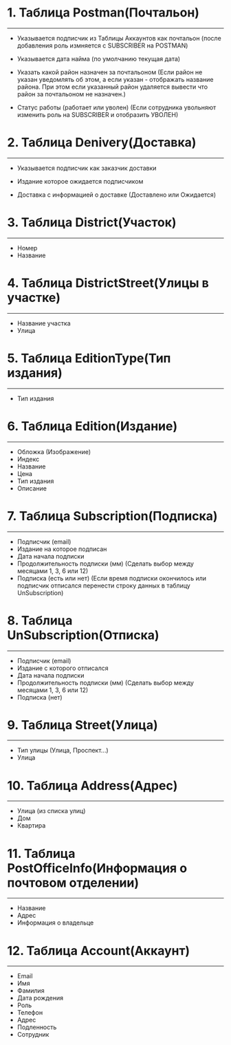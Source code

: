 # 1. Таблица Postman(Почтальон)
---
- Указывается подписчик из Таблицы Аккаунтов как почтальон (после добавления роль измняется с SUBSCRIBER на POSTMAN)

- Указывается дата найма (по умолчанию текущая дата)

- Указать какой район назначен за почтальоном (Если район не указан уведомлять об этом, а если указан - отображать название района. При этом если указанный район удаляется вывести что район за почтальоном не назначен.)

- Статус работы (работает или уволен) (Если сотрудника увольняют изменить роль на SUBSCRIBER и отобразить УВОЛЕН)

# 2. Таблица Denivery(Доставка)
---
- Указывается подписчик как заказчик доставки

- Издание которое ожидается подписчиком

- Доставка с информацией о доставке (Доставлено или Ожидается)

# 3. Таблица District(Участок)
---
- Номер
- Название

# 4. Таблица DistrictStreet(Улицы в участке)
---
- Название участка
- Улица

# 5. Таблица EditionType(Тип издания)
---
- Тип издания

# 6. Таблица Edition(Издание)
---
- Обложка (Изображение)
- Индекс
- Название
- Цена
- Тип издания
- Описание

# 7. Таблица Subscription(Подписка)
---
- Подписчик (email)
- Издание на которое подписан
- Дата начала подписки
- Продолжительность подписки (мм) (Сделать выбор между месяцами 1, 3, 6 или 12)
- Подписка (есть или нет) (Если время подписки окончилось или подписчик отписался перенести строку данных в таблицу UnSubscription)

# 8. Таблица UnSubscription(Отписка)
---
- Подписчик (email)
- Издание с которого отписался
- Дата начала подписки
- Продолжительность подписки (мм) (Сделать выбор между месяцами 1, 3, 6 или 12)
- Подписка (нет)

# 9. Таблица Street(Улица)
---
- Тип улицы (Улица, Проспект...)
- Улица

# 10. Таблица Address(Адрес)
---
- Улица (из списка улиц)
- Дом
- Квартира

# 11. Таблица PostOfficeInfo(Информация о почтовом отделении)
---
- Название
- Адрес
- Информация о владельце

# 12. Таблица Account(Аккаунт)
---
- Email
- Имя
- Фамилия
- Дата рождения
- Роль
- Телефон
- Адрес
- Подленность
- Сотрудник







